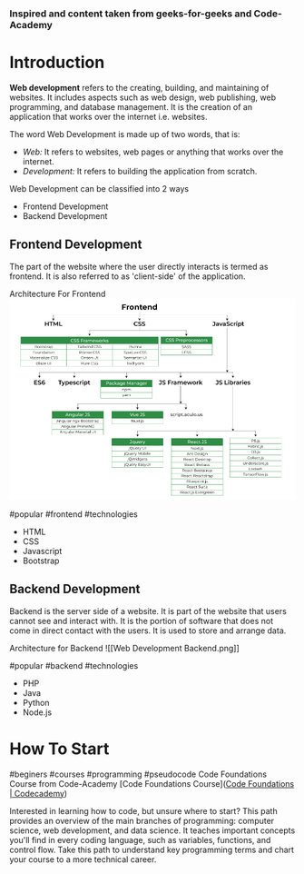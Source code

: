 ### Inspired and content taken from geeks-for-geeks and Code-Academy
# Introduction

**Web development** refers to the creating, building, and maintaining of websites. It includes aspects such as web design, web publishing, web programming, and database management. It is the creation of an application that works over the internet i.e. websites.

The word Web Development is made up of two words, that is:

- *Web:* It refers to websites, web pages or anything that works over the internet.
- *Development:* It refers to building the application from scratch.

Web Development can be classified into 2 ways 
- Frontend Development
- Backend Development

## Frontend Development
The part of the website where the user directly interacts is termed as frontend. It is also referred to as 'client-side' of the application. 

Architecture For Frontend
![Web Development/Images/Web Development Frontend.png](https://github.com/mayurguptaiiitm/learnprograming/blob/main/Web%20Development/Images/Web%20Development%20Frontend.png)

#popular #frontend #technologies
- HTML
- CSS
- Javascript
- Bootstrap
## Backend Development

Backend is the server side of a website. It is part of the website that users cannot see and interact with. It is the portion of software that does not come in direct contact with the users. It is used to store and arrange data.

Architecture for Backend
![[Web Development Backend.png]]


#popular #backend #technologies 
- PHP
- Java
- Python
- Node.js


# How To Start

#beginers #courses #programming #pseudocode
Code Foundations Course from Code-Academy
[Code Foundations Course]([Code Foundations | Codecademy](https://www.codecademy.com/enrolled/paths/code-foundations))

Interested in learning how to code, but unsure where to start? This path provides an overview of the main branches of programming: computer science, web development, and data science. It teaches important concepts you'll find in every coding language, such as variables, functions, and control flow. Take this path to understand key programming terms and chart your course to a more technical career.
